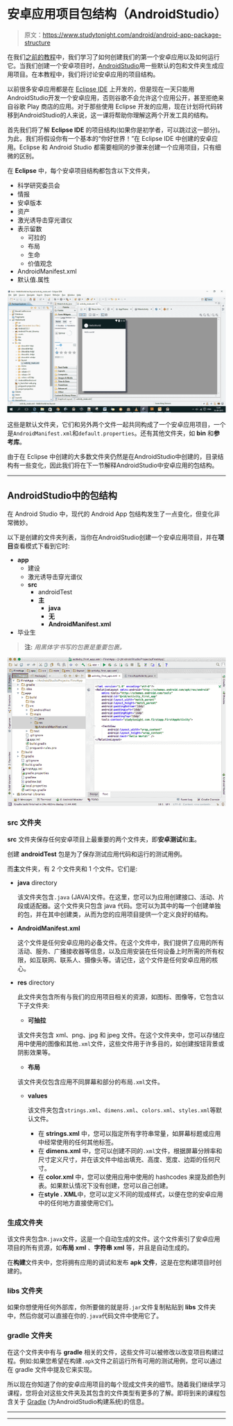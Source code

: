 # 安卓应用项目包结构（AndroidStudio）

> 原文：<https://www.studytonight.com/android/android-app-package-structure>

在我们[之前的教程](first-android-application)中，我们学习了如何创建我们的第一个安卓应用以及如何运行它。当我们创建一个安卓项目时，[AndroidStudio](android-studio-for-android)用一些默认的包和文件夹生成应用项目。在本教程中，我们将讨论安卓应用的项目结构。

以前很多安卓应用都是在 [Eclipse IDE](using-eclipse-for-android) 上开发的，但是现在一天只能用AndroidStudio开发一个安卓应用，否则谷歌不会允许这个应用公开，甚至拒绝来自谷歌 Play 商店的应用。对于那些使用 Eclipse 开发的应用，现在计划将代码转移到AndroidStudio的人来说，这一课将帮助你理解这两个开发工具的结构。

首先我们将了解 **Eclipse IDE** 的项目结构(如果你是初学者，可以跳过这一部分)。为此，我们将假设你有一个基本的“你好世界！”在 Eclipse IDE 中创建的安卓应用。Eclipse 和 Android Studio 都需要相同的步骤来创建一个应用项目，只有细微的区别。

在 **Eclipse** 中，每个安卓项目结构都包含以下文件夹，

*   科学研究委员会
*   情报
*   安卓版本
*   资产
*   激光诱导击穿光谱仪
*   表示留数
    *   可拉的
    *   布局
    *   生命
    *   价值观念
*   AndroidManifest.xml
*   默认值.属性

![Package Structure in Android](img/68eaf00279cc41e5e79df6d7fd7439e9.png)

这些是默认文件夹，它们和另外两个文件一起共同构成了一个安卓应用项目，一个是`AndroidManifest.xml`和`default.properties`。还有其他文件夹，如 **bin** 和**参考库**。

由于在 Eclipse 中创建的大多数文件夹仍然是在AndroidStudio中创建的，目录结构有一些变化，因此我们将在下一节解释AndroidStudio中安卓应用的包结构。

* * *

## AndroidStudio中的包结构

在 Android Studio 中，现代的 Android App 包结构发生了一点变化，但变化非常微妙。

以下是创建的文件夹列表，当你在AndroidStudio创建一个安卓应用项目，并在**项目**查看模式下看到它时:

*   **app**
    *   建设
    *   激光诱导击穿光谱仪
    *   **src**
        *   androidTest
        *   **主**
            *   **java**
            *   **无**
            *   **AndroidManifest.xml**
*   毕业生

> **注:** *用黑体字书写的包裹是重要包裹。*

![Package Structure in Android](img/bebb7b7aab9068254f46090c29eb3687.png)

### src 文件夹

**src** 文件夹保存任何安卓项目上最重要的两个文件夹，即**安卓测试**和**主**。

创建 **androidTest** 包是为了保存测试应用代码和运行的测试用例。

而**主**文件夹，有 2 个文件夹和 1 个文件。它们是:

*   **java** directory

    该文件夹包含`.java` (JAVA)文件。在这里，您可以为应用创建接口、活动、片段或适配器。这个文件夹只包含 java 代码。您可以为其中的每一个创建单独的包，并在其中创建类，从而为您的应用项目提供一个定义良好的结构。

*   **AndroidManifest.xml**

    这个文件是任何安卓应用的必备文件。在这个文件中，我们提供了应用的所有活动、服务、广播接收器等信息，以及应用安装在任何设备上时所需的所有权限，如互联网、联系人、摄像头等。请记住，这个文件是任何安卓应用的核心。

*   **res** directory

    此文件夹包含所有与我们的应用项目相关的资源，如图标、图像等，它包含以下子文件夹:

    *   **可抽拉**

    该文件夹包含 xml、png、jpg 和 jpeg 文件。在这个文件夹中，您可以存储应用中使用的图像和其他`.xml`文件，这些文件用于许多目的，如创建按钮背景或阴影效果等。

    *   **布局**

    该文件夹仅包含应用不同屏幕和部分的布局`.xml`文件。

    *   **values**

        该文件夹包含`strings.xml`、`dimens.xml`、`colors.xml`、`styles.xml`等默认文件。

        *   在 **strings.xml** 中，您可以指定所有字符串常量，如屏幕标题或应用中经常使用的任何其他标签。
        *   在 **dimens.xml** 中，您可以创建不同的`.xml`文件，根据屏幕分辨率和尺寸定义尺寸，并在该文件中给出填充、高度、宽度、边距的任何尺寸。
        *   在 **color.xml** 中，您可以使用应用中使用的 hashcodes 来提及颜色列表。如果默认情况下没有创建，您可以自己创建。
        *   在**style . XML**中，您可以定义不同的现成样式，以便在您的安卓应用中的任何地方直接使用它们。

### 生成文件夹

该文件夹包含`R.java`文件，这是一个自动生成的文件。这个文件索引了安卓应用项目的所有资源，如**布局 xml** 、**字符串 xml** 等，并且是自动生成的。

在**构建**文件夹中，您将拥有应用的调试和发布 **apk 文件**，这是在您构建项目时创建的。

### libs 文件夹

如果你想使用任何外部库，你所要做的就是将`.jar`文件复制粘贴到 **libs** 文件夹中，然后你就可以直接在你的`.java`代码文件中使用它了。

### gradle 文件夹

在这个文件夹中有与 **gradle** 相关的文件，这些文件可以被修改以改变项目构建过程。例如:如果您希望在构建`.apk`文件之前运行所有可用的测试用例，您可以通过在 gradle 文件中提及它来实现。

所以现在你知道了你的安卓应用项目的每个现成文件夹的细节。随着我们继续学习课程，您将会对这些文件夹及其包含的文件类型有更多的了解。即将到来的课程包含关于 [Gradle](introduction-to-gradle) (为AndroidStudio构建系统)的信息。

* * *

* * *